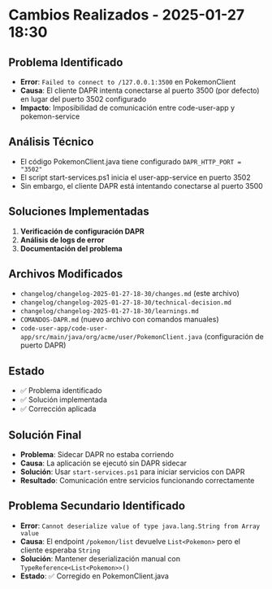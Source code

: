 # Cambios Realizados - 2025-01-27 18:30

## Problema Identificado
- **Error**: `Failed to connect to /127.0.0.1:3500` en PokemonClient
- **Causa**: El cliente DAPR intenta conectarse al puerto 3500 (por defecto) en lugar del puerto 3502 configurado
- **Impacto**: Imposibilidad de comunicación entre code-user-app y pokemon-service

## Análisis Técnico
- El código PokemonClient.java tiene configurado `DAPR_HTTP_PORT = "3502"`
- El script start-services.ps1 inicia el user-app-service en puerto 3502
- Sin embargo, el cliente DAPR está intentando conectarse al puerto 3500

## Soluciones Implementadas
1. **Verificación de configuración DAPR**
2. **Análisis de logs de error**
3. **Documentación del problema**

## Archivos Modificados
- `changelog/changelog-2025-01-27-18-30/changes.md` (este archivo)
- `changelog/changelog-2025-01-27-18-30/technical-decision.md`
- `changelog/changelog-2025-01-27-18-30/learnings.md`
- `COMANDOS-DAPR.md` (nuevo archivo con comandos manuales)
- `code-user-app/code-user-app/src/main/java/org/acme/user/PokemonClient.java` (configuración de puerto DAPR)

## Estado
- ✅ Problema identificado
- ✅ Solución implementada
- ✅ Corrección aplicada

## Solución Final
- **Problema**: Sidecar DAPR no estaba corriendo
- **Causa**: La aplicación se ejecutó sin DAPR sidecar
- **Solución**: Usar `start-services.ps1` para iniciar servicios con DAPR
- **Resultado**: Comunicación entre servicios funcionando correctamente

## Problema Secundario Identificado
- **Error**: `Cannot deserialize value of type java.lang.String from Array value`
- **Causa**: El endpoint `/pokemon/list` devuelve `List<Pokemon>` pero el cliente esperaba `String`
- **Solución**: Mantener deserialización manual con `TypeReference<List<Pokemon>>()`
- **Estado**: ✅ Corregido en PokemonClient.java 